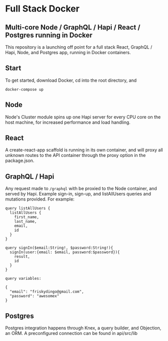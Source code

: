 # Full Stack Docker

## Multi-core Node / GraphQL / Hapi / React / Postgres running in Docker

This repository is a launching off point for a full stack React, GraphQL / Hapi, Node, and Postgres app, running in Docker containers.

## Start

To get started, download Docker, cd into the root directory, and

```
docker-compose up
```

## Node

Node's Cluster module spins up one Hapi server for every CPU core on the host machine, for increased performance and load handling.

## React

A create-react-app scaffold is running in its own container, and will proxy all unknown routes to the API container through the proxy option in the package.json.

## GraphQL / Hapi

Any request made to `/graphql` with be proxied to the Node container, and served by Hapi. Example sign-in, sign-up, and listAllUsers queries and mutations provided. For example:

```
query listAllUsers {
  listAllUsers {
    first_name,
    last_name,
    email,
    id
  }
}
```

```
query signIn($email:String!, $password:String!){
  signIn(user:{email: $email, password:$password}){
    result,
    id
  }
}

query variables:

{
  "email": "friskydingo@gmail.com",
  "password": "awesomex"
}
```

## Postgres

Postgres integration happens through Knex, a query builder, and Objection, an ORM. A preconfigured connection can be found in api/src/lib
